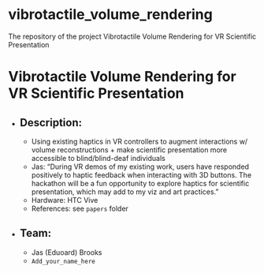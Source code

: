 # vibrotactile_volume_rendering
The repository of the project Vibrotactile Volume Rendering for VR Scientific Presentation

# Vibrotactile Volume Rendering for VR Scientific Presentation
* ## Description:
   * Using existing haptics in VR controllers to augment interactions w/ volume reconstructions + make scientific
presentation more accessible to blind/blind-deaf individuals
   * Jas: “During VR demos of my existing work, users have responded positively to haptic feedback when interacting with 3D buttons. The hackathon will be a fun opportunity to explore haptics for scientific presentation, which may add to my viz and art practices.”
   * Hardware: HTC Vive
   * References: see `papers` folder
* ## Team:
   * Jas (Eduoard) Brooks
   * `Add_your_name_here`


